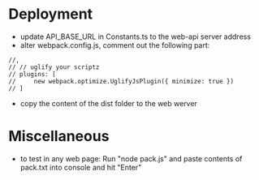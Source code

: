 # Deployment 
- update API_BASE_URL in Constants.ts to the web-api server address
- alter webpack.config.js, comment out the following part:
```
//,
// // uglify your scriptz
// plugins: [
//     new webpack.optimize.UglifyJsPlugin({ minimize: true })
// ]
```
- copy the content of the dist folder to the web werver

# Miscellaneous
- to test in any web page: Run "node pack.js" and paste contents of pack.txt into console and hit "Enter"